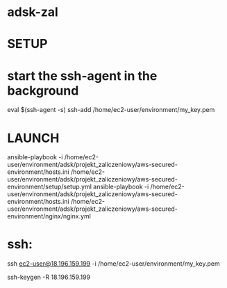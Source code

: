 # adsk-zal
# SETUP
# start the ssh-agent in the background
eval $(ssh-agent -s)
ssh-add /home/ec2-user/environment/my_key.pem


# LAUNCH
ansible-playbook  -i /home/ec2-user/environment/adsk/projekt_zaliczeniowy/aws-secured-environment/hosts.ini /home/ec2-user/environment/adsk/projekt_zaliczeniowy/aws-secured-environment/setup/setup.yml
ansible-playbook  -i /home/ec2-user/environment/adsk/projekt_zaliczeniowy/aws-secured-environment/hosts.ini /home/ec2-user/environment/adsk/projekt_zaliczeniowy/aws-secured-environment/nginx/nginx.yml

# ssh:
ssh ec2-user@18.196.159.199 -i /home/ec2-user/environment/my_key.pem

ssh-keygen -R 18.196.159.199
